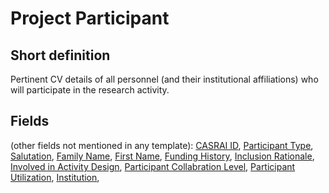 # Project Participant
## Short definition
Pertinent CV details of all personnel (and their institutional affiliations) who will participate in the research activity.
## Fields
(other fields not mentioned in any template):
[CASRAI ID](../Object-Fields/Project%20Participant/CASRAI%20ID.md),
[Participant Type](../Object-Fields/Project%20Participant/Participant%20Type.md),
[Salutation](../Object-Fields/Project%20Participant/Salutation.md),
[Family Name](../Object-Fields/Project%20Participant/Family%20Name.md),
[First Name](../Object-Fields/Project%20Participant/First%20Name.md),
[Funding History](../Object-Fields/Project%20Participant/Funding%20History.md),
[Inclusion Rationale](../Object-Fields/Project%20Participant/Inclusion%20Rationale.md),
[Involved in Activity Design](../Object-Fields/Project%20Participant/Involved%20in%20Activity%20Design.md),
[Participant Collabration Level](../Object-Fields/Project%20Participant/Participant%20Collabration%20Level.md),
[Participant Utilization](../Object-Fields/Project%20Participant/Participant%20Utilization.md),
[Institution](../Object-Fields/Project%20Participant/Institution.md),
